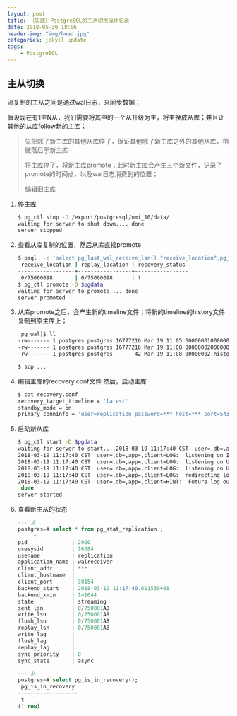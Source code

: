 ```yaml
---
layout: post
title: （实践）PostgreSQL的主从切换操作记录
date: 2018-05-30 18:06
header-img: "img/head.jpg"
categories: jekyll update
tags:
    - PostgreSQL
---
```


## 主从切换

流复制的主从之间是通过wal日志，来同步数据；

假设现在有1主N从，我们需要将其中的一个从升级为主，将主换成从库；并且让其他的从库follow新的主库；

> 先把除了新主库的其他从库停了，保证其他除了新主库之外的其他从库，稍微落后于新主库
>
> 将主库停了，将新主库promote；此时新主库会产生三个新文件，记录了promote的时间点，以及wal日志消费到的位置；
>
> 编辑旧主库

1. 停主库

   ```bash
   $ pg_ctl stop -D /export/postgresql/omi_10/data/
   waiting for server to shut down.... done
   server stopped
   ```

2. 查看从库复制的位置，然后从库直接promote

   ```bash
   $ psql  -c 'select pg_last_wal_receive_lsn() "receive_location",pg_last_wal_replay_lsn() "replay_location",pg_is_in_recovery() "recovery_status";'
    receive_location | replay_location | recovery_status
   ------------------+-----------------+-----------------
    0/75000098       | 0/75000098      | t 
   $ pg_ctl promote -D $pgdata
   waiting for server to promote.... done
   server promoted
   ```


3. 从库promote之后，会产生新的timeline文件；将新的timeline的history文件复制到原主库上；

   ```bash
    pg_wal]$ ll
   -rw------- 1 postgres postgres 16777216 Mar 19 11:05 000000010000000000000075.partial
   -rw------- 1 postgres postgres 16777216 Mar 19 11:08 000000020000000000000075
   -rw------- 1 postgres postgres       42 Mar 19 11:08 00000002.history

   $ scp ...
   ```

4. 编辑主库的recovery.conf文件 然后，启动主库

   ```bash
   $ cat recovery.conf
   recovery_target_timeline = 'latest'
   standby_mode = on
   primary_conninfo = 'user=replication password=*** host=*** port=5432 sslmode=prefer sslcompression=1 krbsrvname=postgres target_session_attrs=any'
   ```

5. 启动新从库

   ```bash
   $ pg_ctl start -D $pgdata
   waiting for server to start....2018-03-19 11:17:40 CST  user=,db=,app=,client=LOG:  listening on IPv4 address "0.0.0.0", port 5432
   2018-03-19 11:17:40 CST  user=,db=,app=,client=LOG:  listening on IPv6 address "::", port 5432
   2018-03-19 11:17:40 CST  user=,db=,app=,client=LOG:  listening on Unix socket "/var/run/postgresql/.s.PGSQL.5432"
   2018-03-19 11:17:40 CST  user=,db=,app=,client=LOG:  listening on Unix socket "/tmp/.s.PGSQL.5432"
   2018-03-19 11:17:40 CST  user=,db=,app=,client=LOG:  redirecting log output to logging collector process
   2018-03-19 11:17:40 CST  user=,db=,app=,client=HINT:  Future log output will appear in directory "log".
    done
   server started
   ```

6. 查看新主从的状态

   ```SQl
   --- 主
   postgres=# select * from pg_stat_replication ;
   -----+------------------------------
   pid              | 2900
   usesysid         | 16384
   usename          | replication
   application_name | walreceiver
   client_addr      | ***
   client_hostname  |
   client_port      | 38154
   backend_start    | 2018-03-19 11:17:40.611539+08
   backend_xmin     | 141644
   state            | streaming
   sent_lsn         | 0/750001A8
   write_lsn        | 0/750001A8
   flush_lsn        | 0/750001A8
   replay_lsn       | 0/750001A8
   write_lag        |
   flush_lag        |
   replay_lag       |
   sync_priority    | 0
   sync_state       | async

   --- 从
   postgres=# select pg_is_in_recovery();
    pg_is_in_recovery
   -------------------
    t
   (1 row)
   ```
